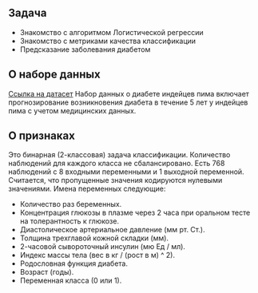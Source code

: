 ## Задача

* Знакомство с алгоритмом Логистической регрессии
* Знакомство с метриками качества классификации
* Предсказание заболевания диабетом

## О наборе данных
[Ссылка на датасет](https://raw.githubusercontent.com/jbrownlee/Datasets/master/pima-indians-diabetes.data.csv)
Набор данных о диабете индейцев пима включает прогнозирование возникновения диабета в течение 5 лет у индейцев пима с учетом медицинских данных.

## О признаках
Это бинарная (2-классовая) задача классификации. Количество наблюдений для каждого класса не сбалансировано. Есть 768 наблюдений с 8 входными переменными и 1 выходной переменной. Считается, что пропущенные значения кодируются нулевыми значениями. Имена переменных следующие:
* Количество раз беременных.
* Концентрация глюкозы в плазме через 2 часа при оральном тесте на толерантность к глюкозе.
* Диастолическое артериальное давление (мм рт. Ст.).
* Толщина трехглавой кожной складки (мм).
* 2-часовой сывороточный инсулин (мю Ед / мл).
* Индекс массы тела (вес в кг / (рост в м) ^ 2).
* Родословная функция диабета.
* Возраст (годы).
* Переменная класса (0 или 1).
 